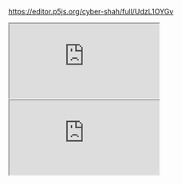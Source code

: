 https://editor.p5js.org/cyber-shah/full/UdzL1OYGv

<iframe src="https://editor.p5js.org/cyber-shah/full/UdzL1OYGv"></iframe>
<iframe src="https://editor.p5js.org/cyber-shah/full/UdzL1OYGv"></iframe>